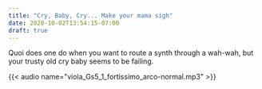 ```yaml
---
title: "Cry, Baby, Cry... Make your mama sigh"
date: 2020-10-02T13:54:15-07:00
draft: true
---
```


Quoi does one do when you want to route a synth through a wah-wah, but your trusty old cry
baby seems to be failing.

{{< audio name="viola_Gs5_1_fortissimo_arco-normal.mp3" >}}
